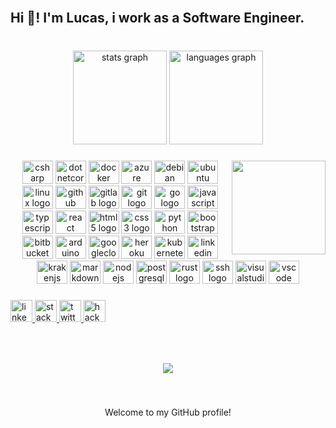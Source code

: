 <br clear="both">

<h2 align="left">Hi 👋! I'm Lucas, i work as a Software Engineer.</h2>

###

<br clear="both">

<div align="center">
  <img src="https://github-readme-stats.vercel.app/api?hide_title=false&hide_rank=false&show_icons=true&include_all_commits=true&count_private=true&disable_animations=false&theme=dark&locale=en&hide_border=false&username=olucaslrc" height="150" alt="stats graph"  />
  <img src="https://github-readme-stats.vercel.app/api/top-langs?locale=en&hide_title=false&layout=compact&card_width=320&langs_count=5&theme=dark&hide_border=false&username=olucaslrc" height="150" alt="languages graph"  />
</div>

###

<img align="right" height="150" src="https://seeklogo.com/images/S/sons-of-anarchy-logo-D1F484131A-seeklogo.com.png"  />

###

<div align="center">
  <img src="https://cdn.jsdelivr.net/gh/devicons/devicon/icons/csharp/csharp-original.svg" height="37" width="49" alt="csharp logo"  />
  <img src="https://cdn.jsdelivr.net/gh/devicons/devicon/icons/dotnetcore/dotnetcore-original.svg" height="37" width="49" alt="dotnetcore logo"  />
  <img src="https://cdn.jsdelivr.net/gh/devicons/devicon/icons/docker/docker-original.svg" height="37" width="49" alt="docker logo"  />
  <img src="https://cdn.jsdelivr.net/gh/devicons/devicon/icons/azure/azure-original.svg" height="37" width="49" alt="azure logo"  />
  <img src="https://cdn.jsdelivr.net/gh/devicons/devicon/icons/debian/debian-original.svg" height="37" width="49" alt="debian logo"  />
  <img src="https://cdn.jsdelivr.net/gh/devicons/devicon/icons/ubuntu/ubuntu-plain.svg" height="37" width="49" alt="ubuntu logo"  />
  <img src="https://cdn.jsdelivr.net/gh/devicons/devicon/icons/linux/linux-original.svg" height="37" width="49" alt="linux logo"  />
  <img src="https://cdn.jsdelivr.net/gh/devicons/devicon/icons/github/github-original.svg" height="37" width="49" alt="github logo"  />
  <img src="https://cdn.jsdelivr.net/gh/devicons/devicon/icons/gitlab/gitlab-original.svg" height="37" width="49" alt="gitlab logo"  />
  <img src="https://cdn.jsdelivr.net/gh/devicons/devicon/icons/git/git-original.svg" height="37" width="49" alt="git logo"  />
  <img src="https://cdn.jsdelivr.net/gh/devicons/devicon/icons/go/go-original.svg" height="37" width="49" alt="go logo"  />
  <img src="https://cdn.jsdelivr.net/gh/devicons/devicon/icons/javascript/javascript-original.svg" height="37" width="49" alt="javascript logo"  />
  <img src="https://cdn.jsdelivr.net/gh/devicons/devicon/icons/typescript/typescript-plain.svg" height="37" width="49" alt="typescript logo"  />
  <img src="https://cdn.jsdelivr.net/gh/devicons/devicon/icons/react/react-original.svg" height="37" width="49" alt="react logo"  />
  <img src="https://cdn.jsdelivr.net/gh/devicons/devicon/icons/html5/html5-original.svg" height="37" width="49" alt="html5 logo"  />
  <img src="https://cdn.jsdelivr.net/gh/devicons/devicon/icons/css3/css3-original.svg" height="37" width="49" alt="css3 logo"  />
  <img src="https://cdn.jsdelivr.net/gh/devicons/devicon/icons/python/python-original.svg" height="37" width="49" alt="python logo"  />
  <img src="https://cdn.jsdelivr.net/gh/devicons/devicon/icons/bootstrap/bootstrap-original.svg" height="37" width="49" alt="bootstrap logo"  />
  <img src="https://cdn.jsdelivr.net/gh/devicons/devicon/icons/bitbucket/bitbucket-original.svg" height="37" width="49" alt="bitbucket logo"  />
  <img src="https://cdn.jsdelivr.net/gh/devicons/devicon/icons/arduino/arduino-original.svg" height="37" width="49" alt="arduino logo"  />
  <img src="https://cdn.jsdelivr.net/gh/devicons/devicon/icons/googlecloud/googlecloud-original.svg" height="37" width="49" alt="googlecloud logo"  />
  <img src="https://cdn.jsdelivr.net/gh/devicons/devicon/icons/heroku/heroku-original.svg" height="37" width="49" alt="heroku logo"  />
  <img src="https://cdn.jsdelivr.net/gh/devicons/devicon/icons/kubernetes/kubernetes-plain.svg" height="37" width="49" alt="kubernetes logo"  />
  <img src="https://cdn.jsdelivr.net/gh/devicons/devicon/icons/linkedin/linkedin-original.svg" height="37" width="49" alt="linkedin logo"  />
  <img src="https://cdn.jsdelivr.net/gh/devicons/devicon/icons/krakenjs/krakenjs-original.svg" height="37" width="49" alt="krakenjs logo"  />
  <img src="https://cdn.jsdelivr.net/gh/devicons/devicon/icons/markdown/markdown-original.svg" height="37" width="49" alt="markdown logo"  />
  <img src="https://cdn.jsdelivr.net/gh/devicons/devicon/icons/nodejs/nodejs-original.svg" height="37" width="49" alt="nodejs logo"  />
  <img src="https://cdn.jsdelivr.net/gh/devicons/devicon/icons/postgresql/postgresql-original.svg" height="37" width="49" alt="postgresql logo"  />
  <img src="https://cdn.jsdelivr.net/gh/devicons/devicon/icons/rust/rust-plain.svg" height="37" width="49" alt="rust logo"  />
  <img src="https://cdn.jsdelivr.net/gh/devicons/devicon/icons/ssh/ssh-original.svg" height="37" width="49" alt="ssh logo"  />
  <img src="https://cdn.jsdelivr.net/gh/devicons/devicon/icons/visualstudio/visualstudio-plain.svg" height="37" width="49" alt="visualstudio logo"  />
  <img src="https://cdn.jsdelivr.net/gh/devicons/devicon/icons/vscode/vscode-original.svg" height="37" width="49" alt="vscode logo"  />
</div>

###

<div align="left">
  <a href="https://www.linkedin.com/in/olucaslrc/" target="_blank">
    <img src="https://img.shields.io/static/v1?message=LinkedIn&logo=linkedin&label=&color=0077B5&logoColor=white&labelColor=&style=for-the-badge" height="35" alt="linkedin logo"  />
  </a>
  <a href="https://stackoverflow.com/users/11842760/lucas-costa" target="_blank">
    <img src="https://img.shields.io/static/v1?message=Stackoverflow&logo=stackoverflow&label=&color=FE7A16&logoColor=white&labelColor=&style=for-the-badge" height="35" alt="stackoverflow logo"  />
  </a>
  <a href="https://twitter.com/olucaslrc" target="_blank">
    <img src="https://img.shields.io/static/v1?message=Twitter&logo=twitter&label=&color=1DA1F2&logoColor=white&labelColor=&style=for-the-badge" height="35" alt="twitter logo"  />
  </a>
  <a href="https://www.hackerrank.com/olucaslrc" target="_blank">
    <img src="https://img.shields.io/static/v1?message=HackerRank&logo=hackerrank&label=&color=2EC866&logoColor=white&labelColor=&style=for-the-badge" height="35" alt="hackerrank logo"  />
  </a>
</div>

###

<br clear="both">

###

<div align="center">
  <img src="https://profile-counter.glitch.me/olucaslrc/count.svg?"  />
</div>

###

<br clear="both">

<p align="center">Welcome to my GitHub profile!</p>

###
